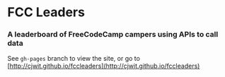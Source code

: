 # FCC Leaders

### A leaderboard of FreeCodeCamp campers using APIs to call data

See `gh-pages` branch to view the site, or go to [http://cjwit.github.io/fccleaders](http://cjwit.github.io/fccleaders)
